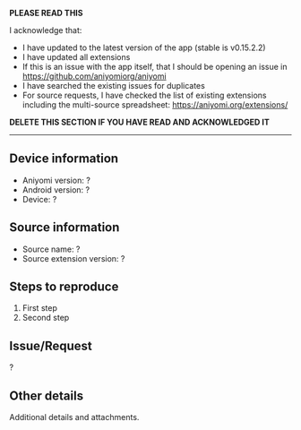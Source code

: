 **PLEASE READ THIS**

I acknowledge that:

- I have updated to the latest version of the app (stable is v0.15.2.2)
- I have updated all extensions
- If this is an issue with the app itself, that I should be opening an issue in https://github.com/aniyomiorg/aniyomi
- I have searched the existing issues for duplicates
- For source requests, I have checked the list of existing extensions including the multi-source spreadsheet: https://aniyomi.org/extensions/

**DELETE THIS SECTION IF YOU HAVE READ AND ACKNOWLEDGED IT**

---

## Device information
* Aniyomi version: ?
* Android version: ?
* Device: ?

## Source information
* Source name: ?
* Source extension version: ?

## Steps to reproduce
1. First step
2. Second step

## Issue/Request
?

## Other details
Additional details and attachments.
